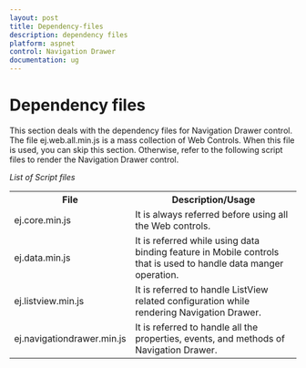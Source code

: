 ```yaml
---
layout: post
title: Dependency-files
description: dependency files
platform: aspnet
control: Navigation Drawer
documentation: ug
---
```


# Dependency files

This section deals with the dependency files for Navigation Drawer control. The file ej.web.all.min.js is a mass collection of Web Controls. When this file is used, you can skip this section. Otherwise, refer to the following script files to render the Navigation Drawer control.

_List of Script files_

<table>
<tr>
<th>
File</th><th>
Description/Usage</th></tr>
<tr>
<td>
ej.core.min.js</td><td>
It is always referred before using all the Web controls.</td></tr>
<tr>
<td>
ej.data.min.js</td><td>
It is referred while using data binding feature in Mobile controls that is used to handle data manger operation.</td></tr>
<tr>
<td>
ej.listview.min.js</td><td>
It is referred to handle ListView related configuration while rendering Navigation Drawer.</td></tr>
<tr>
<td>
ej.navigationdrawer.min.js</td><td>
It is referred to handle all the properties, events, and methods of Navigation Drawer.</td></tr>
</table>


